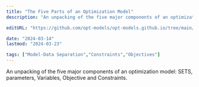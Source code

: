 ```yaml
---
title: "The Five Parts of an Optimization Model"
description: "An unpacking of the five major components of an optimization model: SETS, parameters, Variables, Objective and Constraints."

editURL: "https://github.com/opt-models/opt-models.github.io/tree/main/content/compendium/optimization-model-parts/index.md"

date: "2024-03-14"
lastmod: "2024-03-23"

tags: ["Model-Data Separation","Constraints","Objectives"]
---
```


An unpacking of the five major components of an optimization model: SETS, parameters, Variables, Objective and Constraints.
